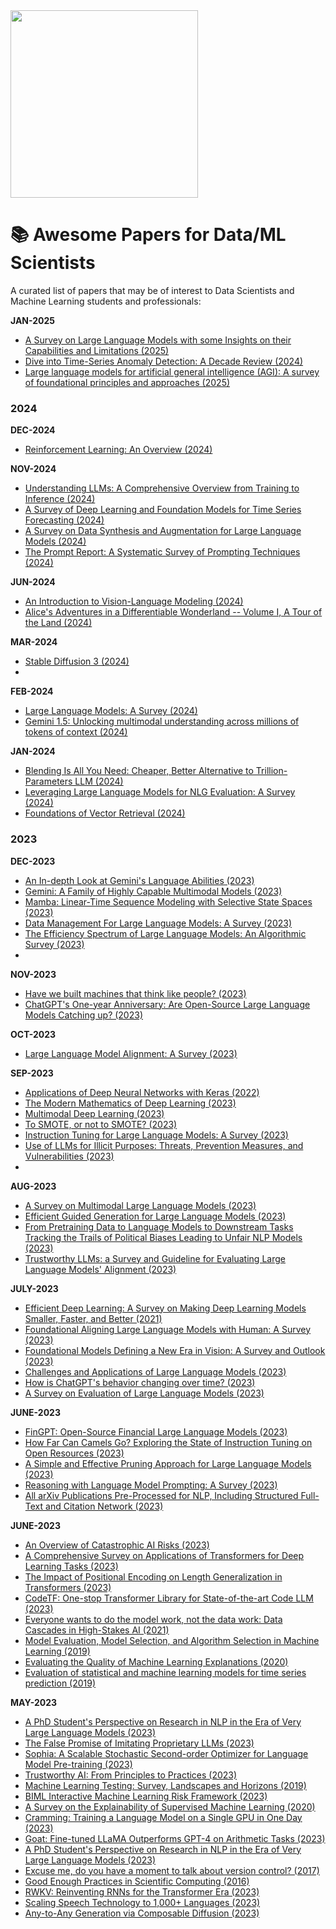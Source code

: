 <img src="https://github.com/user-attachments/assets/c6ac438c-84b3-4347-9c4f-4af959dbace2" height="300px">

# :books: Awesome Papers for Data/ML Scientists

A curated list of papers that may be of interest to Data Scientists and Machine Learning students and professionals:

**JAN-2025**
* [A Survey on Large Language Models with some Insights on their Capabilities and Limitations (2025)](https://arxiv.org/abs/2501.04040)
* [Dive into Time-Series Anomaly Detection: A Decade Review (2024)](https://arxiv.org/abs/2412.20512)
* [Large language models for artificial general intelligence (AGI): A survey of foundational principles and approaches (2025)](https://arxiv.org/abs/2501.03151v1)

<h3>2024</h3>

**DEC-2024**
* [Reinforcement Learning: An Overview (2024)](https://arxiv.org/abs/2412.05265)
  
**NOV-2024**
* [Understanding LLMs: A Comprehensive Overview from Training to Inference (2024)](https://arxiv.org/abs/2401.02038)
* [A Survey of Deep Learning and Foundation Models for Time Series Forecasting (2024)](https://arxiv.org/abs/2401.13912)
* [A Survey on Data Synthesis and Augmentation for Large Language Models (2024)](https://arxiv.org/abs/2410.12896)
* [The Prompt Report: A Systematic Survey of Prompting Techniques (2024)](https://trigaten.github.io/Prompt_Survey_Site/)
  
**JUN-2024**
* [An Introduction to Vision-Language Modeling (2024)](https://arxiv.org/abs/2405.17247)
* [Alice's Adventures in a Differentiable Wonderland -- Volume I, A Tour of the Land (2024)](https://arxiv.org/abs/2404.17625)
  
**MAR-2024**
* [Stable Diffusion 3 (2024)](https://stability.ai/news/stable-diffusion-3-research-paper)
* 
**FEB-2024**
* [Large Language Models: A Survey (2024)](https://arxiv.org/abs/2402.06196)
* [Gemini 1.5: Unlocking multimodal understanding across millions of tokens of context (2024)](https://storage.googleapis.com/deepmind-media/gemini/gemini_v1_5_report.pdf)
  
**JAN-2024**
* [Blending Is All You Need: Cheaper, Better Alternative to Trillion-Parameters LLM (2024)](https://arxiv.org/abs/2401.02994)
* [Leveraging Large Language Models for NLG Evaluation: A Survey (2024)](https://arxiv.org/abs/2401.07103)
* [Foundations of Vector Retrieval (2024)](https://arxiv.org/abs/2401.09350)

<h3>2023</h3>

**DEC-2023**
* [An In-depth Look at Gemini's Language Abilities (2023)](https://arxiv.org/abs/2312.11444)
* [Gemini: A Family of Highly Capable Multimodal Models (2023)](https://paperswithcode.com/paper/gemini-a-family-of-highly-capable-multimodal)
* [ Mamba: Linear-Time Sequence Modeling with Selective State Spaces (2023)](https://arxiv.org/abs/2312.00752)
* [Data Management For Large Language Models: A Survey (2023)](https://arxiv.org/abs/2312.01700)
* [The Efficiency Spectrum of Large Language Models: An Algorithmic Survey (2023)](https://arxiv.org/abs/2312.00678)
*   
**NOV-2023**
* [Have we built machines that think like people? (2023)](https://arxiv.org/abs/2311.16093)
* [ChatGPT's One-year Anniversary: Are Open-Source Large Language Models Catching up? (2023)](https://arxiv.org/abs/2311.16989)

**OCT-2023**
* [Large Language Model Alignment: A Survey (2023)](https://arxiv.org/abs/2309.15025)

**SEP-2023**
* [Applications of Deep Neural Networks with Keras (2022)](https://arxiv.org/abs/2009.05673)
* [The Modern Mathematics of Deep Learning (2023)](https://arxiv.org/abs/2105.04026)
* [Multimodal Deep Learning (2023)](https://arxiv.org/abs/2301.04856)
* [To SMOTE, or not to SMOTE? (2023)](https://arxiv.org/abs/2201.08528)
* [Instruction Tuning for Large Language Models: A Survey (2023)](https://arxiv.org/abs/2308.10792)
* [Use of LLMs for Illicit Purposes: Threats, Prevention Measures, and Vulnerabilities (2023)](https://arxiv.org/abs/2308.12833)
* 
**AUG-2023**
* [A Survey on Multimodal Large Language Models (2023)](https://arxiv.org/abs/2306.13549)
* [Efficient Guided Generation for Large Language Models (2023)](https://arxiv.org/abs/2307.09702)
* [From Pretraining Data to Language Models to Downstream Tasks Tracking the Trails of Political Biases Leading to Unfair NLP Models (2023)](https://arxiv.org/abs/2305.08283)
* [Trustworthy LLMs: a Survey and Guideline for Evaluating Large Language Models' Alignment (2023)](https://arxiv.org/abs/2308.05374)
  
**JULY-2023**
* [Efficient Deep Learning: A Survey on Making Deep Learning Models Smaller, Faster, and Better (2021)](https://arxiv.org/abs/2106.08962)
* [Foundational Aligning Large Language Models with Human: A Survey (2023)](https://arxiv.org/abs/2307.12966v1)
* [Foundational Models Defining a New Era in Vision: A Survey and Outlook (2023)](https://arxiv.org/abs/2307.13721v1)
* [Challenges and Applications of Large Language Models (2023)](https://arxiv.org/abs/2307.10169)
* [How is ChatGPT's behavior changing over time? (2023)](https://arxiv.org/abs/2307.09009)
* [A Survey on Evaluation of Large Language Models (2023)](https://arxiv.org/abs/2307.03109)
  
**JUNE-2023**
* [FinGPT: Open-Source Financial Large Language Models (2023)](https://arxiv.org/abs/2306.06031)
* [How Far Can Camels Go? Exploring the State of Instruction Tuning on Open Resources (2023)](https://arxiv.org/abs/2306.04751)
* [A Simple and Effective Pruning Approach for Large Language Models (2023)](https://arxiv.org/abs/2306.11695)
* [Reasoning with Language Model Prompting: A Survey (2023)](https://arxiv.org/abs/2212.09597)
* [All arXiv Publications Pre-Processed for NLP, Including Structured Full-Text and Citation Network (2023)](https://arxiv.org/abs/2303.14957)

 
**JUNE-2023**
* [An Overview of Catastrophic AI Risks (2023)](https://arxiv.org/abs/2306.12001v1)
* [A Comprehensive Survey on Applications of Transformers for Deep Learning Tasks (2023)](https://arxiv.org/abs/2306.07303)
* [The Impact of Positional Encoding on Length Generalization in Transformers (2023)](https://arxiv.org/abs/2305.19466)
* [CodeTF: One-stop Transformer Library for State-of-the-art Code LLM (2023)](https://arxiv.org/abs/2306.00029)
* [Everyone wants to do the model work, not the data work: Data Cascades in High-Stakes AI (2021)](https://research.google/pubs/pub49953/)
* [Model Evaluation, Model Selection, and Algorithm Selection in Machine Learning (2019)](https://arxiv.org/abs/1811.12808)
* [Evaluating the Quality of Machine Learning Explanations (2020)](https://www.mdpi.com/2079-9292/10/5/593/pdf)
* [Evaluation of statistical and machine learning models for time series prediction (2019)](https://www.researchgate.net/profile/Antonio-Parmezan/publication/330742498_Evaluation_of_statistical_and_machine_learning_models_for_time_series_prediction_Identifying_the_state-of-the-art_and_the_best_conditions_for_the_use_of_each_model/links/5fbc07eda6fdcc6cc65e0d18/Evaluation-of-statistical-and-machine-learning-models-for-time-series-prediction-Identifying-the-state-of-the-art-and-the-best-conditions-for-the-use-of-each-model.pdf)

**MAY-2023**

* [A PhD Student's Perspective on Research in NLP in the Era of Very Large Language Models (2023)](https://arxiv.org/abs/2305.12544)
* [The False Promise of Imitating Proprietary LLMs (2023)](https://arxiv.org/abs/2305.15717)
* [Sophia: A Scalable Stochastic Second-order Optimizer for Language Model Pre-training (2023)](https://arxiv.org/abs/2305.14342)
* [Trustworthy AI: From Principles to Practices (2023)](https://arxiv.org/abs/2110.01167)
* [Machine Learning Testing: Survey, Landscapes and Horizons (2019)](https://arxiv.org/abs/1906.10742)
* [BIML Interactive Machine Learning Risk Framework (2023)](https://berryvilleiml.com/interactive/)
* [A Survey on the Explainability of Supervised Machine Learning (2020)](https://arxiv.org/abs/2011.07876)
* [Cramming: Training a Language Model on a Single GPU in One Day (2023)](https://arxiv.org/abs/2212.14034)
* [Goat: Fine-tuned LLaMA Outperforms GPT-4 on Arithmetic Tasks (2023)](https://huggingface.co/papers/2305.14201)
* [A PhD Student's Perspective on Research in NLP in the Era of Very Large Language Models (2023)](https://arxiv.org/abs/2305.12544)
* [Excuse me, do you have a moment to talk about version control? (2017)](https://peerj.com/preprints/3159.pdf)
* [Good Enough Practices in Scientific Computing (2016)](https://arxiv.org/abs/1609.00037)
* [RWKV: Reinventing RNNs for the Transformer Era (2023)](https://arxiv.org/abs/2305.13048)
* [Scaling Speech Technology to 1,000+ Languages (2023)](https://research.facebook.com/publications/scaling-speech-technology-to-1000-languages/)
* [Any-to-Any Generation via Composable Diffusion (2023)](https://arxiv.org/abs/2305.11846)
